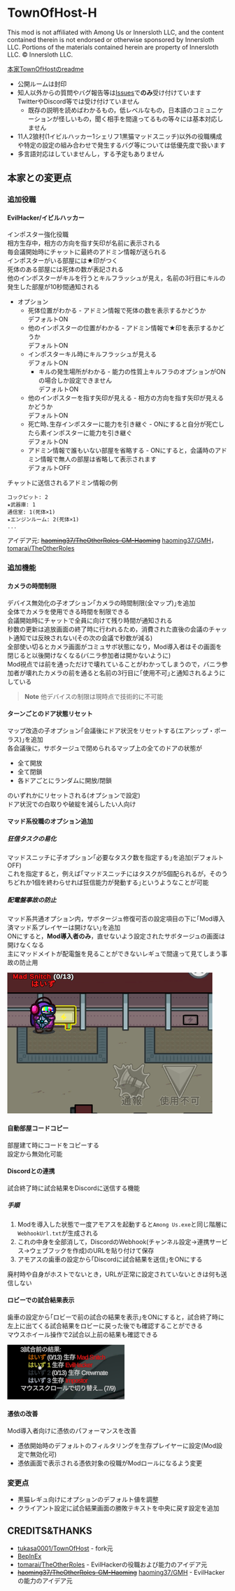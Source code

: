 # TownOfHost-H

This mod is not affiliated with Among Us or Innersloth LLC, and the content contained therein is not endorsed or otherwise sponsored by Innersloth LLC. Portions of the materials contained herein are property of Innersloth LLC. © Innersloth LLC.

[本家TownOfHostのreadme](https://github.com/tukasa0001/TownOfHost/blob/main/README.md#town-of-host)
- 公開ルームは封印
- 知人以外からの質問やバグ報告等は[Issues](https://github.com/Hyz-sui/TownOfHost-H/issues/new)で**のみ**受け付けています  
  TwitterやDiscord等では受け付けていません
  - 既存の説明を読めばわかるもの，低レベルなもの，日本語のコミュニケーションが怪しいもの，聞く相手を間違ってるもの等々には基本対応しません
- 11人2狼村(1イビルハッカー1シェリフ1黒猫マッドスニッチ)以外の役職構成や特定の設定の組み合わせで発生するバグ等については低優先度で扱います
- 多言語対応はしていませんし，する予定もありません

## 本家との変更点

### 追加役職

#### EvilHacker/イビルハッカー

インポスター強化役職  
相方生存中，相方の方向を指す矢印が名前に表示される  
毎会議開始時にチャットに最終のアドミン情報が送られる  
インポスターがいる部屋には★印がつく  
死体のある部屋には死体の数が表記される  
他のインポスターがキルを行うとキルフラッシュが見え，名前の3行目にキルの発生した部屋が10秒間通知される

- オプション
  - 死体位置がわかる - アドミン情報で死体の数を表示するかどうか  
    デフォルトON
  - 他のインポスターの位置がわかる - アドミン情報で★印を表示するかどうか  
    デフォルトON
  - インポスターキル時にキルフラッシュが見える  
    デフォルトON
    - キルの発生場所がわかる - 能力の性質上キルフラのオプションがONの場合しか設定できません  
      デフォルトON
  - 他のインポスターを指す矢印が見える - 相方の方向を指す矢印が見えるかどうか  
    デフォルトON
  - 死亡時､生存インポスターに能力を引き継ぐ - ONにすると自分が死亡したら素インポスターに能力を引き継ぐ  
    デフォルトON
  - アドミン情報で誰もいない部屋を省略する - ONにすると，会議時のアドミン情報で無人の部屋は省略して表示されます  
    デフォルトOFF

チャットに送信されるアドミン情報の例

```text
コックピット: 2
★武器庫: 1
通信室: 1(死体×1)
★エンジンルーム: 2(死体×1)
...
```

アイデア元: [~~haoming37/TheOtherRoles-GM-Haoming~~](https://github.com/haoming37/TheOtherRoles-GM-Haoming) [haoming37/GMH](https://github.com/haoming37/GMH)，[tomarai/TheOtherRoles](https://github.com/tomarai/TheOtherRoles/tree/dev-v3.4.x)

### 追加機能

#### カメラの時間制限

デバイス無効化の子オプション｢カメラの時間制限(全マップ)｣を追加  
全体でカメラを使用できる時間を制限できる  
会議開始時にチャットで全員に向けて残り時間が通知される  
秒数の更新は追放画面の終了時に行われるため，消費された直後の会議のチャット通知では反映されない(その次の会議で秒数が減る)  
全部使い切るとカメラ画面がコミュサボ状態になり，Mod導入者はその画面を閉じると以後開けなくなる(バニラ参加者は開かないように)  
Mod視点では前を通っただけで壊れていることがわかってしまうので，バニラ参加者が壊れたカメラの前を通ると名前の3行目に｢使用不可｣と通知されるようにしている

> **Note**
> 他デバイスの制限は現時点で技術的に不可能

#### ターンごとのドア状態リセット

マップ改造の子オプション｢会議後にドア状況をリセットする(エアシップ・ポーラス)｣を追加  
各会議後に，サボタージュで閉められるマップ上の全てのドアの状態が

- 全て開放
- 全て閉鎖
- 各ドアごとにランダムに開放/閉鎖

のいずれかにリセットされる(オプションで設定)  
ドア状況での白取りや破綻を減らしたい人向け

#### マッド系役職のオプション追加

##### 狂信タスクの易化

マッドスニッチに子オプション｢必要なタスク数を指定する｣を追加(デフォルトOFF)  
これを指定すると，例えば｢マッドスニッチにはタスクが5個配られるが，そのうちどれか1個を終わらせれば狂信能力が発動する｣というようなことが可能

##### 配電盤事故の防止

マッド系共通オプション内，サボタージュ修復可否の設定項目の下に｢Mod導入済マッド系プレイヤーは開けない｣を追加  
ONにすると，**Mod導入者のみ**，直せないよう設定されたサボタージュの画面は開けなくなる  
主にマッドメイトが配電盤を見ることができないレギュで間違って見てしまう事故の防止用

![madmate_unusable.png](./Images/madmate_unusable.png)

#### 自動部屋コードコピー

部屋建て時にコードをコピーする  
設定から無効化可能

#### Discordとの連携

試合終了時に試合結果をDiscordに送信する機能

##### 手順

1. Modを導入した状態で一度アモアスを起動すると`Among Us.exe`と同じ階層に`WebhookUrl.txt`が生成される
2. これの中身を全部消して，DiscordのWebhook(チャンネル設定→連携サービス→ウェブフックを作成)のURLを貼り付けて保存
3. アモアスの歯車の設定から｢Discordに試合結果を送信｣をONにする

廃村時や自身がホストでないとき，URLが正常に設定されていないときは何も送信しない

#### ロビーでの試合結果表示

歯車の設定から｢ロビーで前の試合の結果を表示｣をONにすると，試合終了時に左上に出てくる試合結果をロビーに戻った後でも確認することができる  
マウスホイール操作で2試合以上前の結果も確認できる

![lobby_summary.png](./Images/lobby_summary.png)

#### 憑依の改善

Mod導入者向けに憑依のパフォーマンスを改善

* 憑依開始時のデフォルトのフィルタリングを生存プレイヤーに設定(Mod設定で無効化可)
* 憑依画面で表示される憑依対象の役職がModロールになるよう変更

### 変更点

* 黒猫レギュ向けにオプションのデフォルト値を調整
* クライアント設定に試合結果画面の勝敗テキストを中央に戻す設定を追加

## CREDITS&THANKS

* [tukasa0001/TownOfHost](https://github.com/tukasa0001/TownOfHost) - fork元
* [BepInEx](https://github.com/BepInEx)
* [tomarai/TheOtherRoles](https://github.com/tomarai/TheOtherRoles/tree/dev-v3.4.x) - EvilHackerの役職および能力のアイデア元
* [~~haoming37/TheOtherRoles-GM-Haoming~~](https://github.com/haoming37/TheOtherRoles-GM-Haoming) [haoming37/GMH](https://github.com/haoming37/GMH) - EvilHackerの能力のアイデア元
